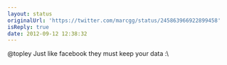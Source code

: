 ```yaml
---
layout: status
originalUrl: 'https://twitter.com/marcgg/status/245863966922899458'
isReply: true
date: 2012-09-12 12:38:32
---
```


@topley Just like facebook they must keep your data :\

